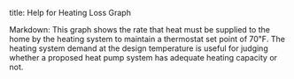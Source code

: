 title: Help for Heating Loss Graph

Markdown: This graph shows the rate that heat must be supplied to the home by the heating system to maintain a thermostat set point of 70℉. The heating system demand at the design temperature is useful for judging whether a proposed heat pump system has adequate heating capacity or not.
